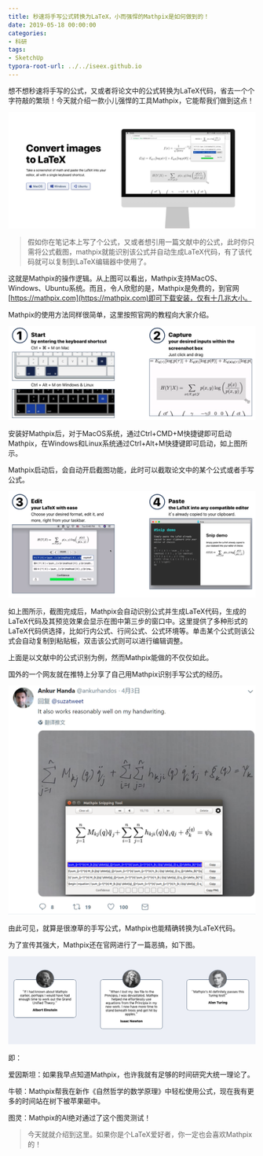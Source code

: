 ```yaml
---
title: 秒速将手写公式转换为LaTeX，小而强悍的Mathpix是如何做到的！
date: 2019-05-18 00:00:00
categories:
- 科研
tags:
- SketchUp
typora-root-url: ../../iseex.github.io
---
```


  想不想秒速将手写的公式，又或者将论文中的公式转换为LaTeX代码，省去一个个字符敲的繁琐！今天就介绍一款小儿强悍的工具Mathpix，它能帮我们做到这点！

![](/assets/images/posts/Software/mathpix-preview.png)

> 假如你在笔记本上写了个公式，又或者想引用一篇文献中的公式，此时你只需将公式截图，mathpix就能识别该公式并自动生成LaTeX代码，有了该代码就可以复制到LaTeX编辑器中使用了。

这就是Mathpix的操作逻辑。从上图可以看出，Mathpix支持MacOS、Windows、Ubuntu系统。而且，令人欣慰的是，Mathpix是免费的，到官网[https://mathpix.com](https://mathpix.com)即可下载安装，仅有十几兆大小。

Mathpix的使用方法同样很简单，这里按照官网的教程向大家介绍。

![](/assets/images/posts/Software/mathpix-1-2steps.png)

安装好Mathpix后，对于MacOS系统，通过Ctrl+CMD+M快捷键即可启动Mathpix，在Windows和Linux系统通过Ctrl+Alt+M快捷键即可启动，如上图所示。

Mathpix启动后，会自动开启截图功能，此时可以截取论文中的某个公式或者手写公式。

![](/assets/images/posts/Software/mathpix-3-4steps.png)

如上图所示，截图完成后，Mathpix会自动识别公式并生成LaTeX代码，生成的LaTeX代码及其预览效果会显示在图中第三步的窗口中。这里提供了多种形式的LaTeX代码供选择，比如行内公式、行间公式、公式环境等。单击某个公式则该公式会自动复制到粘贴板，双击该公式则可以进行编辑调整。

上面是以文献中的公式识别为例，然而Mathpix能做的不仅仅如此。

国外的一个网友就在推特上分享了自己用Mathpix识别手写公式的经历。

![](/assets/images/posts/Software/mathpix-handwritting.png)

由此可见，就算是很潦草的手写公式，Mathpix也能精确转换为LaTeX代码。

为了宣传其强大，Mathpix还在官网进行了一篇恶搞，如下图。

![](/assets/images/posts/Software/mathpix-ads.png)

即：

爱因斯坦：如果我早点知道Mathpix，也许我就有足够的时间研究大统一理论了。

牛顿：Mathpix帮我在新作《自然哲学的数学原理》中轻松使用公式，现在我有更多的时间站在树下被苹果砸中。

图灵：Mathpix的AI绝对通过了这个图灵测试！

> 今天就就介绍到这里。如果你是个LaTeX爱好者，你一定也会喜欢Mathpix的！